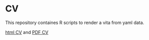 CV 
====

This repository containes R scripts to render a vita from yaml data. 

[html CV](http://johanjunkka.com/cv/) and [PDF CV](http://johanjunkka.com/cv/cv.pdf)